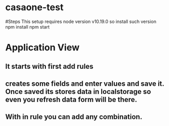 # casaone-test

#Steps
This setup requires node version v10.19.0 so install such version
npm install
npm start


# Application View

## It starts with first add rules
## creates some fields and enter values and save it. Once saved its stores data in localstorage so even you refresh data form will be there.
## With in rule you can add any combination.

